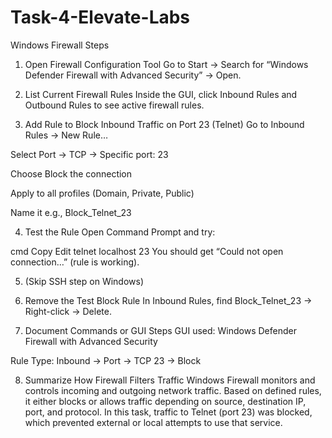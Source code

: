 # Task-4-Elevate-Labs
Windows Firewall Steps
1. Open Firewall Configuration Tool
Go to Start → Search for “Windows Defender Firewall with Advanced Security” → Open.

2. List Current Firewall Rules
Inside the GUI, click Inbound Rules and Outbound Rules to see active firewall rules.

3. Add Rule to Block Inbound Traffic on Port 23 (Telnet)
Go to Inbound Rules → New Rule…

Select Port → TCP → Specific port: 23

Choose Block the connection

Apply to all profiles (Domain, Private, Public)

Name it e.g., Block_Telnet_23

4. Test the Rule
Open Command Prompt and try:

cmd
Copy
Edit
telnet localhost 23
You should get “Could not open connection…” (rule is working).

5. (Skip SSH step on Windows)
6. Remove the Test Block Rule
In Inbound Rules, find Block_Telnet_23 → Right-click → Delete.

7. Document Commands or GUI Steps
GUI used: Windows Defender Firewall with Advanced Security

Rule Type: Inbound → Port → TCP 23 → Block

8. Summarize How Firewall Filters Traffic
Windows Firewall monitors and controls incoming and outgoing network traffic. Based on defined rules, it either blocks or allows traffic depending on source, destination IP, port, and protocol. In this task, traffic to Telnet (port 23) was blocked, which prevented external or local attempts to use that service.
